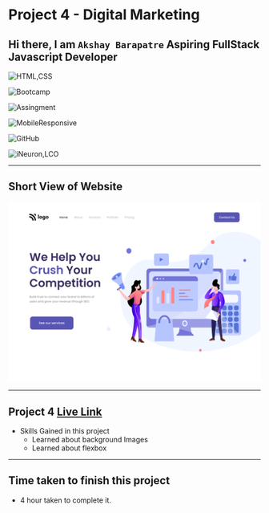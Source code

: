 # Project 4 - Digital Marketing 

## Hi there, I am `Akshay Barapatre` Aspiring FullStack Javascript Developer   

![HTML,CSS](https://img.shields.io/badge/HTML-CSS-green)

![Bootcamp](https://img.shields.io/badge/Bootcampt-.-success)

![Assingment](https://img.shields.io/badge/Assingment-.-blueviolet)

![MobileResponsive](https://img.shields.io/badge/Mobile-Responsive-critical)

![GitHub](https://img.shields.io/badge/GIT-HUB-sucess)

![iNeuron,LCO](https://img.shields.io/badge/iNeuron-LCO-red)


---

## Short View of Website
![Desktop](./screenshot/04Project.png)

---

 
## Project 4 [Live Link](https://digital-marketinghome-page.netlify.app/)

-   Skills Gained in this project
    -  Learned about background Images
    -  Learned about flexbox

---

## Time taken to finish this project

-   4 hour taken to complete it.


